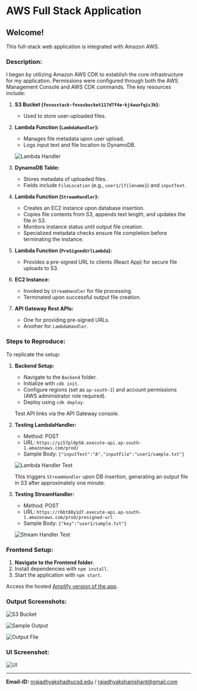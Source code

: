 # AWS Full Stack Application

## Welcome!

This full-stack web application is integrated with Amazon AWS.

### Description:

I began by utilizing Amazon AWS CDK to establish the core infrastructure for my application. Permissions were configured through both the AWS Management Console and AWS CDK commands. The key resources include:

1. **S3 Bucket (`fovusstack-fovusbucket117d7f4e-kj4auofqic3k`):**
    - Used to store user-uploaded files.

2. **Lambda Function (`LambdaHandler`):**
    - Manages file metadata upon user upload.
    - Logs input text and file location to DynamoDB.

   ![Lambda Handler](assets/LambdaHandler.png)

3. **DynamoDB Table:**
    - Stores metadata of uploaded files.
    - Fields include `FileLocation` (e.g., `user1/{filename}`) and `inputText`.

4. **Lambda Function (`StreamHandler`):**
    - Creates an EC2 instance upon database insertion.
    - Copies file contents from S3, appends text length, and updates the file in S3.
    - Monitors instance status until output file creation.
    - Specialized metadata checks ensure file completion before terminating the instance.

5. **Lambda Function (`PreSignedUrlLambda`):**
    - Provides a pre-signed URL to clients (React App) for secure file uploads to S3.

6. **EC2 Instance:**
    - Invoked by `StreamHandler` for file processing.
    - Terminated upon successful output file creation.

7. **API Gateway Rest APIs:**
    - One for providing pre-signed URLs.
    - Another for `LambdaHandler`.

### Steps to Reproduce:

To replicate the setup:

1. **Backend Setup:**
    - Navigate to the `Backend` folder.
    - Initialize with `cdk init`.
    - Configure regions (set as `ap-south-1`) and account permissions (AWS administrator role required).
    - Deploy using `cdk deploy`.

   Test API links via the API Gateway console.

2. **Testing LambdaHandler:**
    - Method: POST
    - URL: `https://yi57pl0p58.execute-api.ap-south-1.amazonaws.com/prod/`
    - Sample Body: `{"inputText":"A","inputFile":"user1/sample.txt"}`

   ![Lambda Handler Test](assets/TestLambdaHandler.png)

   This triggers `StreamHandler` upon DB insertion, generating an output file in S3 after approximately one minute.

3. **Testing StreamHandler:**
    - Method: POST
    - URL: `https://r6bt88y1d7.execute-api.ap-south-1.amazonaws.com/prod/presigned-url`
    - Sample Body: `{"key":"user1/sample.txt"}`

   ![Stream Handler Test](assets/TestStreamHandler.png)

### Frontend Setup:

1. **Navigate to the Frontend folder.**
2. Install dependencies with `npm install`.
3. Start the application with `npm start`.

Access the hosted [Amplify version of the app](https://main.d12wxi4pqv7j46.amplifyapp.com/).

### Output Screenshots:

![S3 Bucket](assets/S3bucket.png)

![Sample Output](assets/sample.png)

![Output File](assets/output_txt.png)

### UI Screenshot:

![UI](assets/UI.png)

---

**Email-ID:** nrajadhyaksha@ucsd.edu / rajadhyakshanishant@gmail.com
